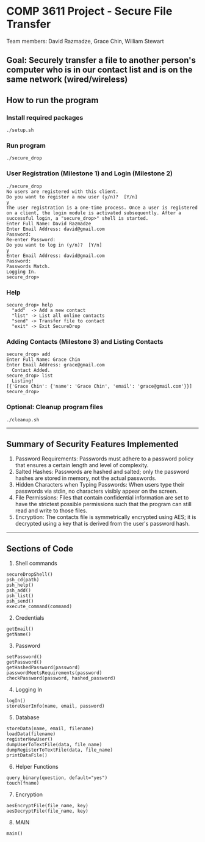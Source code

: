 # COMP 3611 Project - Secure File Transfer

Team members: David Razmadze, Grace Chin, William Stewart

## Goal: Securely transfer a file to another person's computer who is in our contact list and is on the same network (wired/wireless)

## How to run the program

### Install required packages
```
./setup.sh 
```

### Run program
```
./secure_drop
```

### User Registration (Milestone 1) and Login (Milestone 2)
```
./secure_drop 
No users are registered with this client.
Do you want to register a new user (y/n)?  [Y/n] 
y
The user registration is a one-time process. Once a user is registered on a client, the login module is activated subsequently. After a successful login, a "secure_drop>" shell is started.
Enter Full Name: David Razmadze
Enter Email Address: david@gmail.com
Password: 
Re-enter Password: 
Do you want to log in (y/n)?  [Y/n] 
y
Enter Email Address: david@gmail.com
Password: 
Passwords Match.
Logging In.
secure_drop> 
```

### Help

```
secure_drop> help
  "add"  -> Add a new contact
  "list" -> List all online contacts
  "send" -> Transfer file to contact
  "exit" -> Exit SecureDrop
```

### Adding Contacts (Milestone 3) and Listing Contacts
```
secure_drop> add 
Enter Full Name: Grace Chin
Enter Email Address: grace@gmail.com
  Contact Added.
secure_drop> list
  Listing!
[{'Grace Chin': {'name': 'Grace Chin', 'email': 'grace@gmail.com'}}]
secure_drop>
```

### Optional: Cleanup program files

```
./cleanup.sh 
```

---

## Summary of Security Features Implemented

1. Password Requirements: Passwords must adhere to a password policy that ensures a certain length and level of complexity.
2. Salted Hashes: Passwords are hashed and salted; only the password hashes are stored in memory, not the actual passwords.
3. Hidden Characters when Typing Passwords: When users type their passwords via stdin, no characters visibly appear on the screen.
4. File Permissions: Files that contain confidential information are set to have the strictest possible permissions such that the program can still read and write to those files.
5. Encryption: The contacts file is symmetrically encrypted using AES; it is decrypted using a key that is derived from the user's password hash.

---

## Sections of Code 

1. Shell commands 

```
secureDropShell()
psh_cd(path)
psh_help()
psh_add()
psh_list()
psh_send()
execute_command(command)
```

2. Credentials

```
getEmail()
getName()
```

3. Password

```
setPassword()
getPassword()
getHashedPassword(password)
passwordMeetsRequirements(password)
checkPassword(password, hashed_password)
```

4. Logging In

```
logIn()
storeUserInfo(name, email, password)
```

5. Database

```
storeData(name, email, filename)
loadData(filename)
registerNewUser()
dumpUserToTextFile(data, file_name)
dumpRegisterToTextFile(data, file_name)
printDataFile()
```

6. Helper Functions

```
query_binary(question, default="yes")
touch(fname)
```

7. Encryption

```
aesEncryptFile(file_name, key)
aesDecryptFile(file_name, key)
```


8. MAIN

```
main()
```
